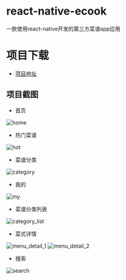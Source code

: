 # react-native-ecook

一款使用react-native开发的第三方菜谱app应用

# 项目下载
* [项目地址](https://github.com/HurTeng/react-native-ecook)

## 项目截图

* 首页

![home](sample/home.png)

* 热门菜谱

![hot](sample/hot.png)

* 菜谱分类

![category](sample/category.png)

* 我的

![my](sample/my.png)

* 菜谱分类列表

![category_list](sample/category_list.png)

* 菜式详情

![menu_detail_1](sample/menu_detail_1.png)
![menu_detail_2](sample/menu_detail_2.png)

* 搜索

![search](sample/search.png)
